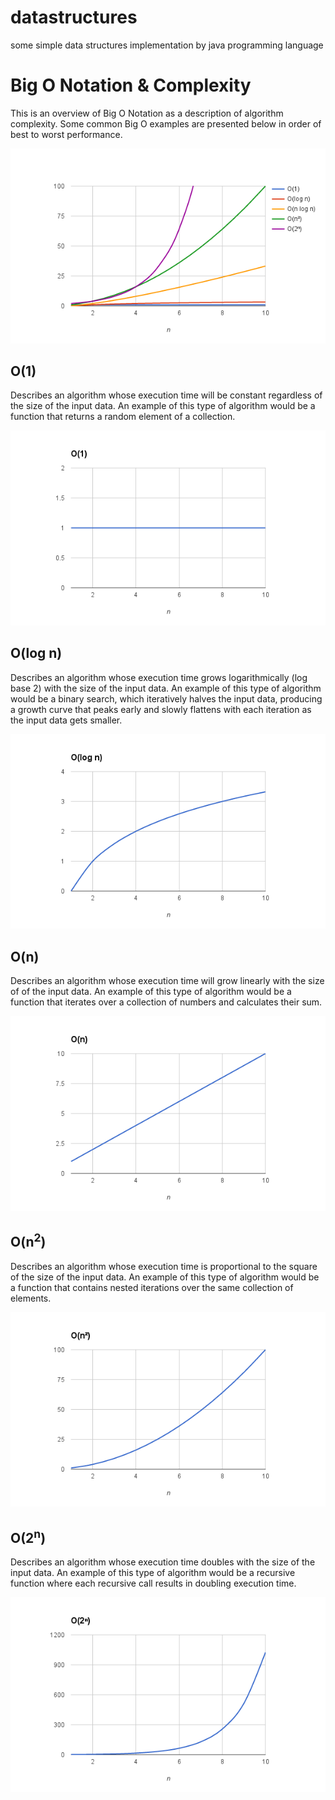 # datastructures
some simple data structures implementation by java programming language

# Big O Notation & Complexity

This is an overview of Big O Notation as a description of algorithm complexity. Some common Big O examples are
presented below in order of best to worst performance.

![](https://github.com/user3301/datastructures/blob/master/resource/all.png)

## O(1)

Describes an algorithm whose execution time will be constant regardless of the size of the input data. An example of
this type of algorithm would be a function that returns a random element of a collection.

![](https://github.com/user3301/datastructures/blob/master/resource/O(1).png)

## O(log n)

Describes an algorithm whose execution time grows logarithmically (log base 2) with the size of the input data. An
example of this type of algorithm would be a binary search, which iteratively halves the input data, producing
a growth curve that peaks early and slowly flattens with each iteration as the input data gets smaller.

![](https://github.com/user3301/datastructures/blob/master/resource/O(logn).png)

## O(n)

Describes an algorithm whose execution time will grow linearly with the size of of the input data. An example of this
type of algorithm would be a function that iterates over a collection of numbers and calculates their sum.

![](https://github.com/user3301/datastructures/blob/master/resource/O(n).png)

## O(n<sup>2</sup>)

Describes an algorithm whose execution time is proportional to the square of the size of the input data. An example of
this type of algorithm would be a function that contains nested iterations over the same collection of elements.

![](https://github.com/user3301/datastructures/blob/master/resource/O(n2).png)

## O(2<sup>n</sup>)

Describes an algorithm whose execution time doubles with the size of the input data. An example of this type of
algorithm would be a recursive function where each recursive call results in doubling execution time.

![](https://github.com/user3301/datastructures/blob/master/resource/O(2n).png)

